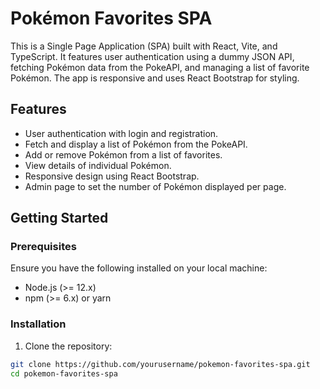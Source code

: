 # Pokémon Favorites SPA

This is a Single Page Application (SPA) built with React, Vite, and TypeScript. It features user authentication using a dummy JSON API, fetching Pokémon data from the PokeAPI, and managing a list of favorite Pokémon. The app is responsive and uses React Bootstrap for styling.

## Features

- User authentication with login and registration.
- Fetch and display a list of Pokémon from the PokeAPI.
- Add or remove Pokémon from a list of favorites.
- View details of individual Pokémon.
- Responsive design using React Bootstrap.
- Admin page to set the number of Pokémon displayed per page.

## Getting Started

### Prerequisites

Ensure you have the following installed on your local machine:

- Node.js (>= 12.x)
- npm (>= 6.x) or yarn

### Installation

1. Clone the repository:

```sh
git clone https://github.com/yourusername/pokemon-favorites-spa.git
cd pokemon-favorites-spa
